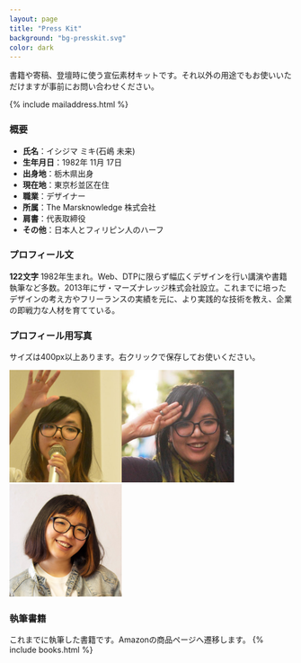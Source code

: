 ```yaml
---
layout: page
title: "Press Kit"
background: "bg-presskit.svg" 
color: dark
---
```


書籍や寄稿、登壇時に使う宣伝素材キットです。それ以外の用途でもお使いいただけますが事前にお問い合わせください。

{% include mailaddress.html %}

### <i class="fa fa-list-ul"></i> 概要
* __氏名__：イシジマ ミキ(石嶋 未来)
* __生年月日__：1982年 11月 17日
* __出身地__：栃木県出身
* __現在地__：東京杉並区在住
* __職業__：デザイナー
* __所属__：The Marsknowledge 株式会社
* __肩書__：代表取締役
* __その他__：日本人とフィリピン人のハーフ

### <i class="fa fa-text-width"></i> プロフィール文
__122文字__ 1982年生まれ。Web、DTPに限らず幅広くデザインを行い講演や書籍執筆など多数。2013年にザ・マーズナレッジ株式会社設立。これまでに培ったデザインの考え方やフリーランスの実績を元に、より実践的な技術を教え、企業の即戦力な人材を育てている。

### <i class="fa fa-picture-o"></i> プロフィール用写真
サイズは400px以上あります。右クリックで保存してお使いください。
<div class="profile-photo">
	<img src="/assets/images/profile/mikiishijima-01.jpg" width="200" alt=""><img src="/assets/images/profile/mikiishijima-02.jpg" width="200" alt=""><img src="/assets/images/profile/mikiishijima-03.jpg" width="200" alt="">
</div>

### <i class="fa fa-book"></i> 執筆書籍
これまでに執筆した書籍です。Amazonの商品ページへ遷移します。
{% include books.html %}